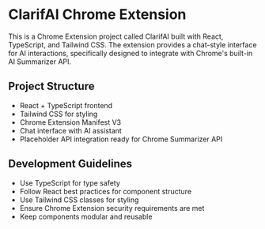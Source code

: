 # ClarifAI Chrome Extension

This is a Chrome Extension project called ClarifAI built with React, TypeScript, and Tailwind CSS. The extension provides a chat-style interface for AI interactions, specifically designed to integrate with Chrome's built-in AI Summarizer API.

## Project Structure

- React + TypeScript frontend
- Tailwind CSS for styling
- Chrome Extension Manifest V3
- Chat interface with AI assistant
- Placeholder API integration ready for Chrome Summarizer API

## Development Guidelines

- Use TypeScript for type safety
- Follow React best practices for component structure
- Use Tailwind CSS classes for styling
- Ensure Chrome Extension security requirements are met
- Keep components modular and reusable
